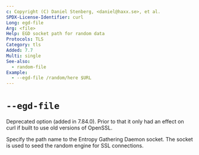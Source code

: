 ```yaml
---
c: Copyright (C) Daniel Stenberg, <daniel@haxx.se>, et al.
SPDX-License-Identifier: curl
Long: egd-file
Arg: <file>
Help: EGD socket path for random data
Protocols: TLS
Category: tls
Added: 7.7
Multi: single
See-also:
  - random-file
Example:
  - --egd-file /random/here $URL
---
```


# `--egd-file`

Deprecated option (added in 7.84.0). Prior to that it only had an effect on
curl if built to use old versions of OpenSSL.

Specify the path name to the Entropy Gathering Daemon socket. The socket is
used to seed the random engine for SSL connections.

